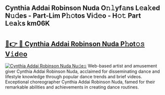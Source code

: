## Cynthia Addai Robinson Nuda O𝚗𝚕yf𝚊ns L𝚎a𝚔ed N𝚞𝚍es - Part-Lim P𝚑𝚘tos Vi𝚍𝚎o - H𝚘𝚝 Part L𝚎a𝚔s km06K

# <h2><a href="http://kf75rn.oniu.top/?m=Cynthia+Addai+Robinson+Nuda">🔗👉 🔴 Cynthia Addai Robinson Nuda P𝚑ot𝚘𝚜 V𝚒d𝚎o</a></h2>

[![Cynthia Addai Robinson Nuda Nu𝚍e𝚜](https://i.imgur.com/0qMVB7G.gif)](http://kf75rn.oniu.top/?m=Cynthia+Addai+Robinson+Nuda)
Web-based artist and amusement giver Cynthia Addai Robinson Nuda, acclaimed for disseminating dance and lifestyle knowledge through popular dance trends and brief videos. Exceptional choreographer Cynthia Addai Robinson Nuda, famed for their remarkable abilities and achievements in creating dance routines.  
